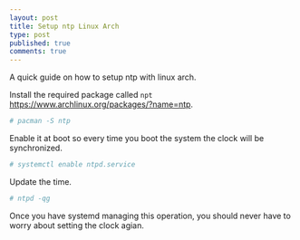 ```yaml
---
layout: post
title: Setup ntp Linux Arch
type: post
published: true
comments: true
---
```

A quick guide on how to setup ntp with linux arch.

<!--more-->

Install the required package called `npt` https://www.archlinux.org/packages/?name=ntp.

```sh
# pacman -S ntp
```

Enable it at boot so every time you boot the system the clock will be synchronized.

```sh
# systemctl enable ntpd.service
```

Update the time.

```sh
# ntpd -qg
```

Once you have systemd managing this operation, you should never have to worry about setting the clock agian.
